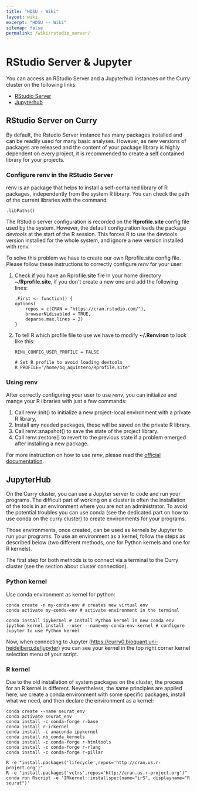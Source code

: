 ```yaml
---
title: "HDSU - Wiki"
layout: wiki
excerpt: "HDSU -- Wiki"
sitemap: false
permalink: /wiki/rstudio_server/
---
```


# RStudio Server & Jupyter

You can access an RStudio Server and a Jupyterhub instances on the Curry cluster on the following links:
- [RStudio Server](https://curry0.bioquant.uni-heidelberg.de/rstudio/)
- [Jupyterhub](https://curry0.bioquant.uni-heidelberg.de/jupyter/)



## RStudio Server on Curry

By default, the Rstudio Server instance has many packages installed and can be readily used for many basic analyses. However, as new versions of packages are released and the content of your package library is highly dependent on every project, it is recommended to create a self contained library for your projects.

### Configure renv in the RStudio Server

renv is an package that helps to install a self-contained library of R packages, independently from the system R library. You can check the path of the current libraries with the command:

```(R)
.libPaths()
```

The RStudio server configuration is recorded on the **Rprofile.site** config file used by the system. However, the default configuration loads the package _devtools_ at the start of the R session. This forces R to use the devtools version installed for the whole system, and ignore a new version installed with renv.

To solve this problem we have to create our own Rprofile.site config file. Please follow these instructions to correctly configure _renv_ for your user: 

1. Check if you have an Rprofile.site file in your home directory **~/Rprofile.site**, if you don't create a new one and add the following lines:

    ```(R)
    .First <- function() {
    options(
        repos = c(CRAN = "https://cran.rstudio.com/"),
        browserNLdisabled = TRUE,
        deparse.max.lines = 2)
    }
    ```

2. To tell R which profile file to use we have to modify **~/.Renviron** to look like this:

    ```(R)
    RENV_CONFIG_USER_PROFILE = FALSE

    # Set R profile to avoid loading devtools
    R_PROFILE="/home/bq_aquintero/Rprofile.site"

    ```

### Using renv

After correctly configuring your user to use _renv_, you can initialize and mange your R libraries with just a few commands:

1. Call renv::init() to initialize a new project-local environment with a private R library,
2. Install any needed packages, these will be saved on the private R library.
3. Call renv::snapshot() to save the state of the project library.
4. Call renv::restore() to revert to the previous state if a problem emerged after installing a new package.

For more instruction on how to use _renv_, please read the [official documentation](https://rstudio.github.io/renv/articles/renv.html).


## JupyterHub

On the Curry cluster, you can use a Jupyter server to code and run your programs. The difficult part of working on a cluster is often the installation of the tools in an environment where you are not an administrator. To avoid the potential troubles you can use conda (see the dedicated part on how to use conda on the curry cluster) to create environments for your programs.

Those environments, once created, can be used as kernels by Jupyter to run your programs. To use an environment as a kernel, follow the steps as described below (two different methods, one for Python kernels and one for R kernels).  

The first step for both methods is to connect via a terminal to the Curry cluster (see the section about cluster connection).

### Python kernel

Use conda environment as kernel for python: 

```(bash)
conda create -n my-conda-env # creates new virtual env 
conda activate my-conda-env # activate environment in the terminal 

conda install ipykernel # install Python kernel in new conda env 
ipython kernel install --user --name=my-conda-env-kernel # configure Jupyter to use Python kernel
```

Now, when connecting to Jupyter (https://curry0.bioquant.uni-heidelberg.de/jupyter) you can see your kernel in the top right corner kernel selection menu of your script.

### R kernel 

Due to the old installation of system packages on the cluster, the process for an R kernel is different. Nevertheless, the same principles are applied here, we create a conda environment with some specific packages, install what we need, and then declare the environment as a kernel:

```(bash)
conda create --name seurat_env
conda activate seurat_env
conda install -c conda-forge r-base
conda install r-irkernel
conda install -c anaconda ipykernel
conda install nb_conda_kernels
conda install -c conda-forge r-htmltools
conda install -c conda-forge r-rlang
conda install -c conda-forge r-pillar

R -e "install.packages('lifecycle',repos='http://cran.us.r-project.org')"
R -e "install.packages('vctrs',repos='http://cran.us.r-project.org')"
conda run Rscript -e 'IRkernel::installspec(name="irS", displayname="R seurat")'
```


